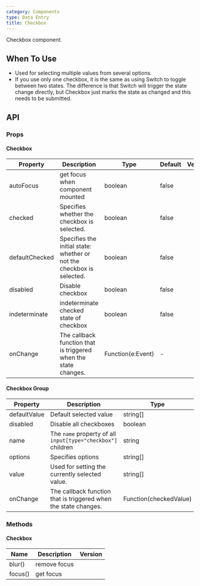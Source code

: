 ```yaml
---
category: Components
type: Data Entry
title: Checkbox
---
```


Checkbox component.

## When To Use

- Used for selecting multiple values from several options.
- If you use only one checkbox, it is the same as using Switch to toggle between two states. The difference is that Switch will trigger the state change directly, but Checkbox just marks the state as changed and this needs to be submitted.

## API

### Props

#### Checkbox

| Property | Description | Type | Default | Version |
| --- | --- | --- | --- | --- |
| autoFocus | get focus when component mounted | boolean | false |  |
| checked | Specifies whether the checkbox is selected. | boolean | false |  |
| defaultChecked | Specifies the initial state: whether or not the checkbox is selected. | boolean | false |  |
| disabled | Disable checkbox | boolean | false |  |
| indeterminate | indeterminate checked state of checkbox | boolean | false |  |
| onChange | The callback function that is triggered when the state changes. | Function(e:Event) | - |  |

#### Checkbox Group

| Property | Description | Type | Default | Version |
| --- | --- | --- | --- | --- |
| defaultValue | Default selected value | string\[] | \[] |  |
| disabled | Disable all checkboxes | boolean | false |  |
| name | The `name` property of all `input[type="checkbox"]` children | string | - |  |
| options | Specifies options | string\[] | \[] |  |
| value | Used for setting the currently selected value. | string\[] | \[] |  |
| onChange | The callback function that is triggered when the state changes. | Function(checkedValue) | - |  |

### Methods

#### Checkbox

| Name    | Description  | Version |
| ------- | ------------ | ------- |
| blur()  | remove focus |         |
| focus() | get focus    |         |
